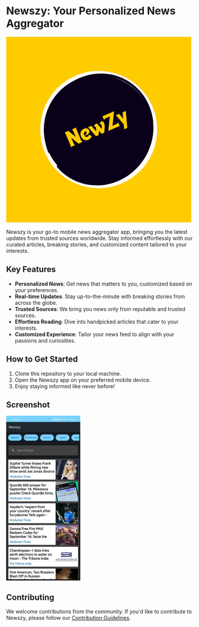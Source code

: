 # Newszy: Your Personalized News Aggregator

![Newszy Logo](https://github.com/charankulal/Newszy-News-aggregator-mobile-app/blob/master/Assets/newzy.png)

Newszy is your go-to mobile news aggregator app, bringing you the latest updates from trusted sources worldwide. Stay informed effortlessly with our curated articles, breaking stories, and customized content tailored to your interests.

## Key Features

- **Personalized News**: Get news that matters to you, customized based on your preferences.
- **Real-time Updates**: Stay up-to-the-minute with breaking stories from across the globe.
- **Trusted Sources**: We bring you news only from reputable and trusted sources.
- **Effortless Reading**: Dive into handpicked articles that cater to your interests.
- **Customized Experience**: Tailor your news feed to align with your passions and curiosities.

## How to Get Started

1. Clone this repository to your local machine.
2. Open the Newszy app on your preferred mobile device.
3. Enjoy staying informed like never before!

## Screenshot

![Screenshot 1](https://github.com/charankulal/Newszy-News-aggregator-mobile-app/blob/master/Assets/Screenshot_20230917_101814_Newszy.jpg)


## Contributing

We welcome contributions from the community. If you'd like to contribute to Newszy, please follow our [Contribution Guidelines](link-to-contribution-guidelines).


